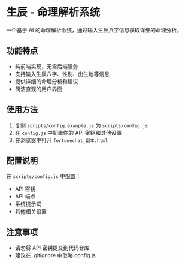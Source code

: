 # 生辰 - 命理解析系统

一个基于 AI 的命理解析系统，通过输入生辰八字信息获取详细的命理分析。

## 功能特点

- 纯前端实现，无需后端服务
- 支持输入生辰八字、性别、出生地等信息
- 提供详细的命理分析和建议
- 简洁直观的用户界面

## 使用方法

1. 复制 `scripts/config.example.js` 为 `scripts/config.js`
2. 在 `config.js` 中配置你的 API 密钥和其他设置
3. 在浏览器中打开 `fortunechat_副本.html`

## 配置说明

在 `scripts/config.js` 中配置：
- API 密钥
- API 端点
- 系统提示词
- 其他相关设置

## 注意事项

- 请勿将 API 密钥提交到代码仓库
- 建议在 .gitignore 中忽略 config.js

